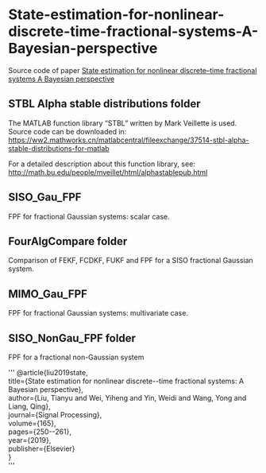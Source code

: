 # State-estimation-for-nonlinear-discrete-time-fractional-systems-A-Bayesian-perspective
Source code of paper [State estimation for nonlinear discrete–time fractional systems A Bayesian perspective](https://www.sciencedirect.com/science/article/pii/S0165168419302452)
 
## STBL Alpha stable distributions folder
  The MATLAB function library “STBL” written by Mark Veillette is used. Source code can be downloaded in:
  https://ww2.mathworks.cn/matlabcentral/fileexchange/37514-stbl-alpha-stable-distributions-for-matlab

  For a detailed description about this function library, see:
  http://math.bu.edu/people/mveillet/html/alphastablepub.html


## SISO_Gau_FPF
  FPF for fractional Gaussian systems: scalar case.

## FourAlgCompare folder
  Comparison of FEKF, FCDKF, FUKF and FPF for a SISO fractional Gaussian system.

## MIMO_Gau_FPF
  FPF for fractional Gaussian systems: multivariate case.

## SISO_NonGau_FPF folder
   FPF for a fractional non-Gaussian system
   
'''
 @article{liu2019state,  
  title={State estimation for nonlinear discrete--time fractional systems: A Bayesian perspective},  
  author={Liu, Tianyu and Wei, Yiheng and Yin, Weidi and Wang, Yong and Liang, Qing},  
  journal={Signal Processing},  
  volume={165},  
  pages={250--261},  
  year={2019},  
  publisher={Elsevier}  
}  
'''
